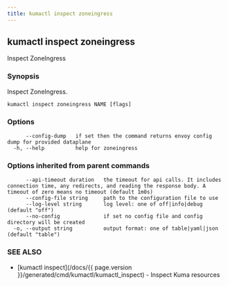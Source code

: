 ```yaml
---
title: kumactl inspect zoneingress
---
```

## kumactl inspect zoneingress

Inspect ZoneIngress

### Synopsis

Inspect ZoneIngress.

```
kumactl inspect zoneingress NAME [flags]
```

### Options

```
      --config-dump   if set then the command returns envoy config dump for provided dataplane
  -h, --help          help for zoneingress
```

### Options inherited from parent commands

```
      --api-timeout duration   the timeout for api calls. It includes connection time, any redirects, and reading the response body. A timeout of zero means no timeout (default 1m0s)
      --config-file string     path to the configuration file to use
      --log-level string       log level: one of off|info|debug (default "off")
      --no-config              if set no config file and config directory will be created
  -o, --output string          output format: one of table|yaml|json (default "table")
```

### SEE ALSO

* [kumactl inspect](/docs/{{ page.version }}/generated/cmd/kumactl/kumactl_inspect)	 - Inspect Kuma resources

